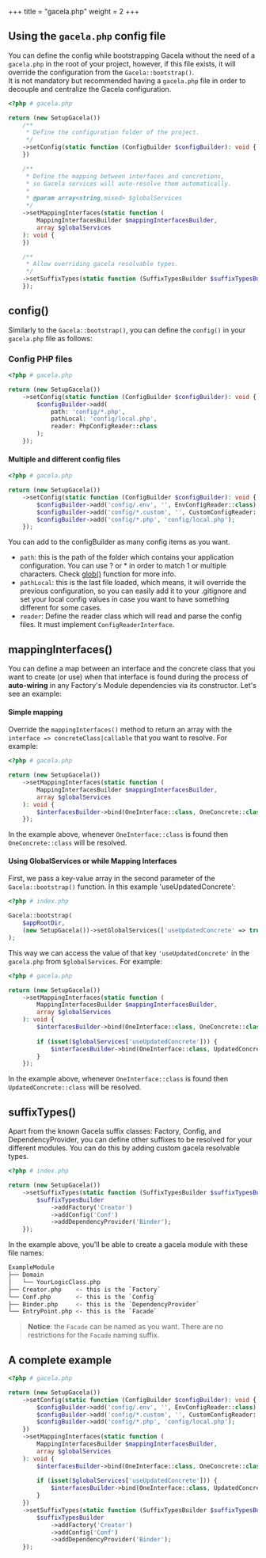 +++
title = "gacela.php"
weight = 2
+++

## Using the `gacela.php` config file

You can define the config while bootstrapping Gacela without the need of a `gacela.php` in the root of your project,
however, if this file exists, it will override the configuration from the `Gacela::bootstrap()`.<br/>
It is not mandatory but recommended having a `gacela.php` file in order to decouple and centralize the Gacela configuration.

```php
<?php # gacela.php

return (new SetupGacela())
    /**
     * Define the configuration folder of the project.
     */
    ->setConfig(static function (ConfigBuilder $configBuilder): void {
    })

    /**
     * Define the mapping between interfaces and concretions, 
     * so Gacela services will auto-resolve them automatically.
     *
     * @param array<string,mixed> $globalServices
     */
    ->setMappingInterfaces(static function (
        MappingInterfacesBuilder $mappingInterfacesBuilder,
        array $globalServices
    ): void {
    })

    /**
     * Allow overriding gacela resolvable types.
     */
    ->setSuffixTypes(static function (SuffixTypesBuilder $suffixTypesBuilder): void {
    });
```

## config()

Similarly to the `Gacela::bootstrap()`, you can define the `config()` in your `gacela.php` file as follows:

### Config PHP files
```php
<?php # gacela.php

return (new SetupGacela())
    ->setConfig(static function (ConfigBuilder $configBuilder): void {
        $configBuilder->add(
            path: 'config/*.php',
            pathLocal: 'config/local.php',
            reader: PhpConfigReader::class 
        );
    });
```

#### Multiple and different config files
```php
<?php # gacela.php

return (new SetupGacela())
    ->setConfig(static function (ConfigBuilder $configBuilder): void {
        $configBuilder->add('config/.env', '', EnvConfigReader::class);
        $configBuilder->add('config/*.custom', '', CustomConfigReader::class);
        $configBuilder->add('config/*.php', 'config/local.php');
    });
```

You can add to the configBuilder as many config items as you want.

- `path`: this is the path of the folder which contains your application configuration. You can use ? or * in order to
  match 1 or multiple characters. Check [glob()](https://www.php.net/manual/en/function.glob.php) function for more info.
- `pathLocal`: this is the last file loaded, which means, it will override the previous configuration, so you can
  easily add it to your .gitignore and set your local config values in case you want to have something different for
  some cases.
- `reader`: Define the reader class which will read and parse the config files. It must implement `ConfigReaderInterface`.

## mappingInterfaces()

You can define a map between an interface and the concrete class that you want to create (or use) when that interface is
found during the process of **auto-wiring** in any Factory's Module dependencies via its constructor. Let's see an example:

#### Simple mapping

Override the `mappingInterfaces()` method to return an array with the `interface => concreteClass|callable` that you
want to resolve. For example:

```php
<?php # gacela.php

return (new SetupGacela())
    ->setMappingInterfaces(static function (
        MappingInterfacesBuilder $mappingInterfacesBuilder,
        array $globalServices
    ): void {
        $interfacesBuilder->bind(OneInterface::class, OneConcrete::class);
    });
```

In the example above, whenever `OneInterface::class` is found then `OneConcrete::class` will be resolved.

#### Using GlobalServices or while Mapping Interfaces

First, we pass a key-value array in the second parameter of the `Gacela::bootstrap()` function. In this example 'useUpdatedConcrete':

```php
<?php # index.php

Gacela::bootstrap(
    $appRootDir,
    (new SetupGacela())->setGlobalServices(['useUpdatedConcrete' => true])
);
```

This way we can access the value of that key `'useUpdatedConcrete'` in the `gacela.php` from `$globalServices`.
For example:
```php
<?php # gacela.php

return (new SetupGacela())
    ->setMappingInterfaces(static function (
        MappingInterfacesBuilder $mappingInterfacesBuilder,
        array $globalServices
    ): void {
        $interfacesBuilder->bind(OneInterface::class, OneConcrete::class);
        
        if (isset($globalServices['useUpdatedConcrete'])) {
            $interfacesBuilder->bind(OneInterface::class, UpdatedConcrete::class);
        }
    });
```

In the example above, whenever `OneInterface::class` is found then `UpdatedConcrete::class` will be resolved.


## suffixTypes()

Apart from the known Gacela suffix classes: Factory, Config, and DependencyProvider, you can define other suffixes to be
resolved for your different modules. You can do this by adding custom gacela resolvable types.

```php
<?php # index.php

return (new SetupGacela())
    ->setSuffixTypes(static function (SuffixTypesBuilder $suffixTypesBuilder): void {
        $suffixTypesBuilder
            ->addFactory('Creator')
            ->addConfig('Conf')
            ->addDependencyProvider('Binder');
    });
```

In the example above, you'll be able to create a gacela module with these file names:

```bash
ExampleModule
├── Domain
│   └── YourLogicClass.php
├── Creator.php    <- this is the `Factory`
└── Conf.php       <- this is the `Config`
├── Binder.php     <- this is the `DependencyProvider` 
└── EntryPoint.php <- this is the `Facade`
```

> **Notice**: the `Facade` can be named as you want. There are no restrictions for the `Facade` naming suffix.

## A complete example

```php
<?php # gacela.php

return (new SetupGacela())
    ->setConfig(static function (ConfigBuilder $configBuilder): void {
        $configBuilder->add('config/.env', '', EnvConfigReader::class);
        $configBuilder->add('config/*.custom', '', CustomConfigReader::class);
        $configBuilder->add('config/*.php', 'config/local.php');
    })
    ->setMappingInterfaces(static function (
        MappingInterfacesBuilder $mappingInterfacesBuilder,
        array $globalServices
    ): void {
        $interfacesBuilder->bind(OneInterface::class, OneConcrete::class);
        
        if (isset($globalServices['useUpdatedConcrete'])) {
            $interfacesBuilder->bind(OneInterface::class, UpdatedConcrete::class);
        }
    })
    ->setSuffixTypes(static function (SuffixTypesBuilder $suffixTypesBuilder): void {
        $suffixTypesBuilder
            ->addFactory('Creator')
            ->addConfig('Conf')
            ->addDependencyProvider('Binder');
    });
```
